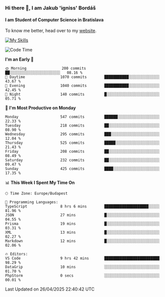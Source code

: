 ### Hi there 👋, I am Jakub 'igniss' Bordáš

#### I am Student of Computer Science in Bratislava
To know me better, head over to my [website](https://bordas.sk).

[![My Skills](https://skillicons.dev/icons?i=js,typescript,html,css,figma,svelte,vue,next,postgresql,nest,express,nodejs)](https://bordas.sk)


<!--START_SECTION:waka-->
![Code Time](http://img.shields.io/badge/Code%20Time-1%2C861%20hrs%2015%20mins-blue)

**I'm an Early 🐤** 

```text
🌞 Morning                200 commits         ██░░░░░░░░░░░░░░░░░░░░░░░   08.16 % 
🌆 Daytime                1070 commits        ███████████░░░░░░░░░░░░░░   43.67 % 
🌃 Evening                1040 commits        ███████████░░░░░░░░░░░░░░   42.45 % 
🌙 Night                  140 commits         █░░░░░░░░░░░░░░░░░░░░░░░░   05.71 % 
```
📅 **I'm Most Productive on Monday** 

```text
Monday                   547 commits         ██████░░░░░░░░░░░░░░░░░░░   22.33 % 
Tuesday                  218 commits         ██░░░░░░░░░░░░░░░░░░░░░░░   08.90 % 
Wednesday                295 commits         ███░░░░░░░░░░░░░░░░░░░░░░   12.04 % 
Thursday                 525 commits         █████░░░░░░░░░░░░░░░░░░░░   21.43 % 
Friday                   208 commits         ██░░░░░░░░░░░░░░░░░░░░░░░   08.49 % 
Saturday                 232 commits         ██░░░░░░░░░░░░░░░░░░░░░░░   09.47 % 
Sunday                   425 commits         ████░░░░░░░░░░░░░░░░░░░░░   17.35 % 
```


📊 **This Week I Spent My Time On** 

```text
🕑︎ Time Zone: Europe/Budapest

💬 Programming Languages: 
TypeScript               8 hrs 6 mins        ████████████████████░░░░░   81.96 % 
JSON                     27 mins             █░░░░░░░░░░░░░░░░░░░░░░░░   04.55 % 
Prisma                   19 mins             █░░░░░░░░░░░░░░░░░░░░░░░░   03.31 % 
XML                      13 mins             █░░░░░░░░░░░░░░░░░░░░░░░░   02.27 % 
Markdown                 12 mins             █░░░░░░░░░░░░░░░░░░░░░░░░   02.06 % 

🔥 Editors: 
VS Code                  9 hrs 42 mins       █████████████████████████   98.29 % 
DataGrip                 10 mins             ░░░░░░░░░░░░░░░░░░░░░░░░░   01.70 % 
PhpStorm                 0 secs              ░░░░░░░░░░░░░░░░░░░░░░░░░   00.01 % 
```


 Last Updated on 26/04/2025 22:40:42 UTC
<!--END_SECTION:waka-->

